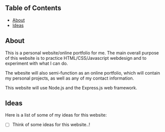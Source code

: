 ## Table of Contents
- [About](#-about)
- [Ideas](#-ideas)

## About
This is a personal website/online portfolio for me. The main overall purpose of this website is to practice HTML/CSS/Javascript webdesign and to experiment with what I can do.

The wbesite will also semi-function as an online portfolio, which will contain my personal projects, as well as any of my contact information.

This website will use Node.js and the Express.js web framework.

## Ideas
Here is a list of some of my ideas for this website:
- [ ] Think of some ideas for this website..!
